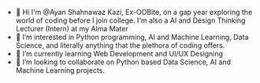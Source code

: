 - 👋 Hi I'm @Ayan Shahnawaz Kazi, Ex-OOBite, on a gap year exploring the world of coding before I join college. I'm also a AI and Design Thinking Lecturer (Intern) at my Alma Mater
- 👀 I’m interested in Python programming, AI and Machine Learning, Data Science, and literally anything that the plethora of coding offers.
- 🌱 I’m currently learning Web Development and UI/UX Designing 
- 💞️ I’m looking to collaborate on Python based Data Science, AI and Machine Learning projects.


<!---
Akazi-07/Akazi-07 is a ✨ special ✨ repository because its `README.md` (this file) appears on your GitHub profile.
You can click the Preview link to take a look at your changes.
--->
